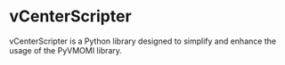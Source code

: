 # vCenterScripter
vCenterScripter is a Python library designed to simplify and enhance the usage of the PyVMOMI library.

